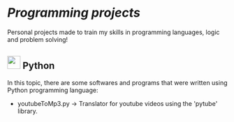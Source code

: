 # *Programming projects*
Personal projects made to train my skills in programming languages, logic and problem solving!

## <img src="https://logos-download.com/wp-content/uploads/2016/10/Python_logo_icon.png" width="30" height="30"> Python
In this topic, there are some softwares and programs that were written using Python programming language:
* youtubeToMp3.py -> Translator for youtube videos using the 'pytube' library.

